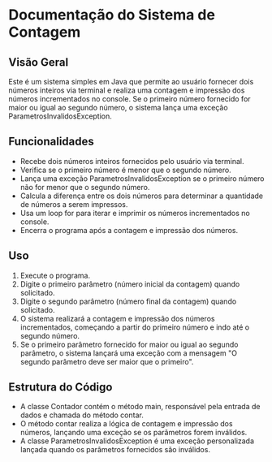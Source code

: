 # Documentação do Sistema de Contagem

## Visão Geral
Este é um sistema simples em Java que permite ao usuário fornecer dois números inteiros via terminal e realiza uma contagem e impressão dos números incrementados no console. Se o primeiro número fornecido for maior ou igual ao segundo número, o sistema lança uma exceção ParametrosInvalidosException.

## Funcionalidades
- Recebe dois números inteiros fornecidos pelo usuário via terminal.
- Verifica se o primeiro número é menor que o segundo número.
- Lança uma exceção ParametrosInvalidosException se o primeiro número não for menor que o segundo número.
- Calcula a diferença entre os dois números para determinar a quantidade de números a serem impressos.
- Usa um loop for para iterar e imprimir os números incrementados no console.
- Encerra o programa após a contagem e impressão dos números.

## Uso
1. Execute o programa.
2. Digite o primeiro parâmetro (número inicial da contagem) quando solicitado.
3. Digite o segundo parâmetro (número final da contagem) quando solicitado.
4. O sistema realizará a contagem e impressão dos números incrementados, começando a partir do primeiro número e indo até o segundo número.
5. Se o primeiro parâmetro fornecido for maior ou igual ao segundo parâmetro, o sistema lançará uma exceção com a mensagem "O segundo parâmetro deve ser maior que o primeiro".

## Estrutura do Código
- A classe Contador contém o método main, responsável pela entrada de dados e chamada do método contar.
- O método contar realiza a lógica de contagem e impressão dos números, lançando uma exceção se os parâmetros forem inválidos.
- A classe ParametrosInvalidosException é uma exceção personalizada lançada quando os parâmetros fornecidos são inválidos.